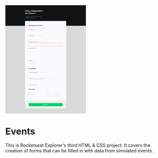 <div style="display: flex; justify-content: space-between;">
    <img src="print.png" alt="web Image" style="width: 50%;">
</div>

<h1>Events</h1>
<p>This is Rocketseat Explorer's third HTML & CSS project. It covers the creation of forms that can be filled in with data from simulated events.</p>
